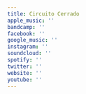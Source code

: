 ```yaml
---
title: Circuito Cerrado
apple_music: ''
bandcamp: ''
facebook: ''
google_music: ''
instagram: ''
soundcloud: ''
spotify: ''
twitter: ''
website: ''
youtube: ''
---
```


